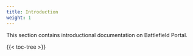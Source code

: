 ```yaml
---
title: Introduction
weight: 1
---
```


This section contains introductional documentation on Battlefield Portal.

{{< toc-tree >}}
